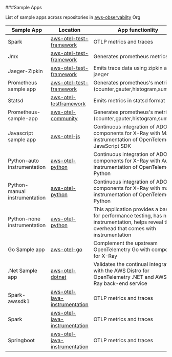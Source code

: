 ###Sample Apps

List of sample apps across repositories in [aws-observabilty](https://github.com/aws-observability) Org

|Sample App                   |Location                                                                                                                                    |App functionlity                                                                                               |Language  |
|-----------------------------|--------------------------------------------------------------------------------------------------------------------------------------------|---------------------------------------------------------------------------------------------------------------|----------|
|Spark                        |[aws-otel-test-framework](https://github.com/aws-observability/aws-otel-test-framework/tree/terraform/sample-apps/spark)                    |OTLP metrics and traces                                                                                        |Java      |
|Jmx                          |[aws-otel-test-framework](https://github.com/aws-observability/aws-otel-test-framework/tree/terraform/sample-apps/jmx)                      |Generates prometheus metrics                                                                                   |Java      |
|Jaeger-Zipkin                |[aws-otel-test-framework](https://github.com/aws-observability/aws-otel-test-framework/tree/terraform/sample-apps/jaeger-zipkin-sample-app) |Emits trace data using zipkin and jaeger                                                                       |Java      |
|Prometheus sample app        |[aws-otel-test-framework](https://github.com/aws-observability/aws-otel-test-framework/tree/terraform/sample-apps/prometheus)               |Generates prometheus's metrics (counter,gauter,histogram,summary)                                              |Go        |
|Statsd                       |[aws-otel-testframework](https://github.com/aws-observability/aws-otel-test-framework/tree/terraform/sample-apps/statsd)                    |Emits metrics in statsd format                                                                                 |Python    |
|Prometheus-sample-app        |[aws-otel-community](https://github.com/aws-observability/aws-otel-community/tree/master/sample-apps/prometheus-sample-app)                 |Generates prometheus's metrics (counter,gauter,histogram,summary)                                              |Go        |  
|Javascript sample app        |[aws-otel-js](https://github.com/aws-observability/aws-otel-js/tree/main/sample-apps)                                                       |Continuous integration of ADOT components for X-Ray with Manual instrumentation of OpenTelemetry JavaScript SDK|JavaScript|
|Python-auto instrumentation  |[aws-otel-python](https://github.com/aws-observability/aws-otel-python/tree/main/integration-test-apps/auto-instrumentation/flask)          |Continuous integration of ADOT components for X-Ray with Auto instrumentation of OpenTelemetry Python          |Python    |
|Python-manual instrumentation|[aws-otel-python](https://github.com/aws-observability/aws-otel-python/tree/main/integration-test-apps/manual-instrumentation/flask)        |Continuous integration of ADOT components for X-Ray with manual instrumentation of OpenTelemetry Python        |Python    |
|Python-none instrumentation  |[aws-otel-python](https://github.com/aws-observability/aws-otel-python/tree/main/integration-test-apps/none-instrumentation/flask)          |This application provides a baseline for performance testing, has no instrumentation, helps reveal the overhead that comes with instrumentation |Python|
|Go Sample app                |[aws-otel-go](https://github.com/aws-observability/aws-otel-python/tree/main/integration-test-apps/none-instrumentation/flask)              |Complement the upstream OpenTelemetry Go with components for X-Ray                                             |Go        |
|.Net Sample app              |[aws-otel-dotnet](https://github.com/aws-observability/aws-otel-dotnet/tree/main/integration-test-app)                                      |Validates the continual integration with the AWS Distro for OpenTelemetry .NET and AWS X-Ray back-end service  |.Net      |
|Spark-awssdk1                |[aws-otel-java-instrumentation](https://github.com/aws-observability/aws-otel-java-instrumentation/tree/main/sample-apps/spark-awssdkv1)    |OTLP metrics and traces                                                                                        |Java      |
|Spark                        |[aws-otel-java-instrumentation](https://github.com/aws-observability/aws-otel-java-instrumentation/tree/main/sample-apps/spark)             |OTLP metrics and traces                                                                                        |Java      |
|Springboot                   |[aws-otel-java-instrumentation](https://github.com/aws-observability/aws-otel-java-instrumentation/tree/main/sample-apps/springboot)        |OTLP metrics and traces                                                                                        |Java      |
